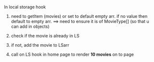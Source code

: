 In local storage hook

1. need to getItem (movies) or set to default empty arr. if no value then default to empty arr.
   ==> need to ensure it is of MovieType[] (so that u can add in objects)

2. check if the movie is already in LS

3. if not, add the movie to LSarr

4. call on LS hook in home page to render **10 movies** on to page
